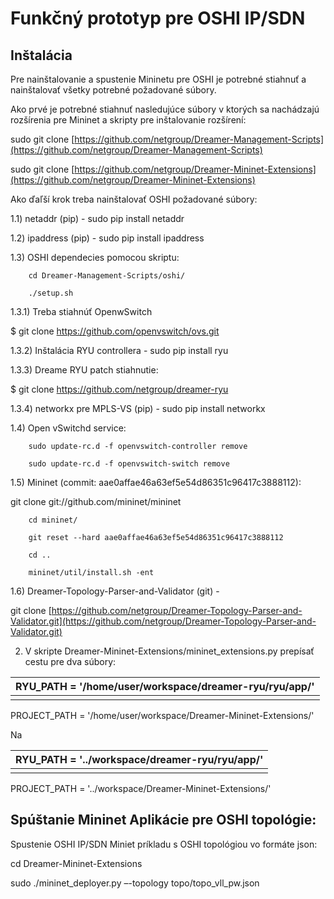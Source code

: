 

# Funkčný prototyp pre OSHI IP/SDN

## Inštalácia

Pre nainštalovanie a spustenie Mininetu pre OSHI je potrebné stiahnuť a nainštalovať všetky potrebné požadované súbory.

Ako prvé je potrebné stiahnuť nasledujúce súbory v ktorých sa nachádzajú rozšírenia pre Mininet a skripty pre inštalovanie rozšírení:

sudo git clone [https://github.com/netgroup/Dreamer-Management-Scripts](https://github.com/netgroup/Dreamer-Management-Scripts)

sudo git clone [https://github.com/netgroup/Dreamer-Mininet-Extensions](https://github.com/netgroup/Dreamer-Mininet-Extensions)

Ako ďaľší krok treba nainštalovať OSHI požadované súbory:

1.1) netaddr (pip) - sudo pip install netaddr

1.2) ipaddress (pip) - sudo pip install ipaddress

1.3) OSHI dependecies pomocou skriptu:

        cd Dreamer-Management-Scripts/oshi/

        ./setup.sh

1.3.1) Treba stiahnúť OpenwSwitch

$ git clone https://github.com/openvswitch/ovs.git

1.3.2) Inštalácia RYU controllera - sudo pip install ryu

1.3.3) Dreame RYU patch stiahnutie:

$ git clone  https://github.com/netgroup/dreamer-ryu

1.3.4) networkx pre MPLS-VS (pip) - sudo pip install networkx

1.4) Open vSwitchd service:

        sudo update-rc.d -f openvswitch-controller remove

        sudo update-rc.d -f openvswitch-switch remove

1.5) Mininet (commit: aae0affae46a63ef5e54d86351c96417c3888112):

git clone git://github.com/mininet/mininet

        cd mininet/

        git reset --hard aae0affae46a63ef5e54d86351c96417c3888112

        cd ..

        mininet/util/install.sh -ent

1.6) Dreamer-Topology-Parser-and-Validator (git) -

git clone [https://github.com/netgroup/Dreamer-Topology-Parser-and-Validator.git](https://github.com/netgroup/Dreamer-Topology-Parser-and-Validator.git)

2) V skripte Dreamer-Mininet-Extensions/mininet\_extensions.py prepísať cestu pre dva súbory:

| RYU\_PATH = &#39;/home/user/workspace/dreamer-ryu/ryu/app/&#39; |
| --- |
|   |

PROJECT\_PATH = &#39;/home/user/workspace/Dreamer-Mininet-Extensions/&#39;

Na

| RYU\_PATH = &#39;../workspace/dreamer-ryu/ryu/app/&#39; |
| --- |
|   |

PROJECT\_PATH = &#39;../workspace/Dreamer-Mininet-Extensions/&#39;

## Spúštanie Mininet Aplikácie pre OSHI topológie:

Spustenie OSHI IP/SDN Miniet príkladu s OSHI topológiou vo formáte json:

cd Dreamer-Mininet-Extensions

sudo ./mininet\_deployer.py –-topology topo/topo\_vll\_pw.json

